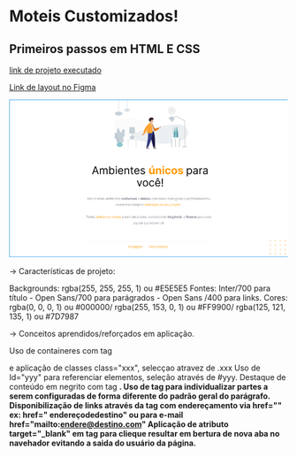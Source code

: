 # Moteis Customizados!
## Primeiros passos em HTML E CSS 
[link de projeto executado](https://patyalvesena.github.io/FirsProject/)

[Link de layout no Figma](https://www.figma.com/file/7nXqKzIkKJC0l5xD8EgqAu/Explorer---Projeto-01-(Copy)?node-id=0%3A1&t=urokLhT38ttcrE11-0) 

![previel](./Imgs/Prewiel.png)

-> Características de projeto:

Backgrounds: rgba(255, 255, 255, 1) ou #E5E5E5
Fontes: Inter/700 para título - Open Sans/700 para parágrados - Open Sans /400 para links.
Cores: rgba(0, 0, 0, 1) ou #000000/ rgba(255, 153, 0, 1) ou #FF9900/ rgba(125, 121, 135, 1) ou #7D7987



-> Conceitos aprendidos/reforçados em aplicação.

Uso de containeres com tag <div> e aplicação de classes class="xxx", selecçao atravez de .xxx
Uso de Id="yyy" para referenciar elementos, seleção através de #yyy.
Destaque de conteúdo em negrito com tag <strong>.
Uso de tag <span> para individualizar partes a serem configuradas de forma diferente do padrão geral do parágrafo.
Disponibilização de links através da tag <a> com endereçamento via href="" ex: href=" endereçodedestino" ou para e-mail href="mailto:endere@destino.com"
Aplicação de atributo target="_blank" em tag <a> para clieque resultar em bertura de nova aba no navehador evitando a saida do usuário da página. 


